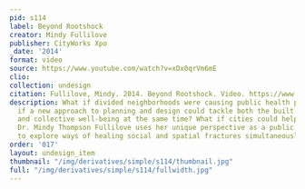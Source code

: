```yaml
---
pid: s114
label: Beyond Rootshock
creator: Mindy Fullilove
publisher: CityWorks Xpo
_date: '2014'
format: video
source: https://www.youtube.com/watch?v=xDx0qrVm6mE
clio:
collection: undesign
citation: Fullilove, Mindy. 2014. Beyond Rootshock. Video. https://www.youtube.com/watch?v=xDx0qrVm6mE.
description: What if divided neighborhoods were causing public health problems? What
  if a new approach to planning and design could tackle both the built environment
  and collective well-being at the same time? What if cities could help each other?
  Dr. Mindy Thompson Fullilove uses her unique perspective as a public health psychiatrist
  to explore ways of healing social and spatial fractures simultaneously.
order: '017'
layout: undesign_item
thumbnail: "/img/derivatives/simple/s114/thumbnail.jpg"
full: "/img/derivatives/simple/s114/fullwidth.jpg"
---
```

